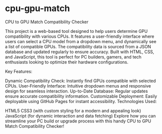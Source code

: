 # cpu-gpu-match
CPU to GPU Match Compatibility Checker

This project is a web-based tool designed to help users determine GPU compatibility with various CPUs. It features a user-friendly interface where users can select a CPU model from a dropdown menu, and dynamically see a list of compatible GPUs. The compatibility data is sourced from a JSON database and updated regularly to ensure accuracy. Built with HTML, CSS, and JavaScript, this tool is perfect for PC builders, gamers, and tech enthusiasts looking to optimize their hardware configurations.

Key Features:

Dynamic Compatibility Check: Instantly find GPUs compatible with selected CPUs.
User-Friendly Interface: Intuitive dropdown menus and responsive design for seamless interaction.
Up-to-Date Database: Regular updates ensure accurate compatibility information.
Customizable Deployment: Easily deployable using GitHub Pages for instant accessibility.
Technologies Used:

HTML5
CSS3 (with custom styling for a modern and appealing look)
JavaScript (for dynamic interaction and data fetching)
Explore how you can streamline your PC build or upgrade process with this handy CPU to GPU Match Compatibility Checker!
